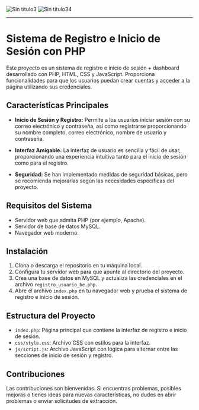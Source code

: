 ![Sin título3](https://github.com/RonaldRodriguez23/Dashboard-usuario-1/assets/120991795/7498757f-b638-418d-bf36-43ba7d664562)
![Sin título34](https://github.com/RonaldRodriguez23/Dashboard-usuario-1/assets/120991795/070d4da3-daac-42a7-a4d7-65602dfb162e)

---
# Sistema de Registro e Inicio de Sesión con PHP

Este proyecto es un sistema de registro e inicio de sesión + dashboard desarrollado con PHP, HTML, CSS y JavaScript. Proporciona funcionalidades para que los usuarios puedan crear cuentas y acceder a la página utilizando sus credenciales.

## Características Principales

- **Inicio de Sesión y Registro:** Permite a los usuarios iniciar sesión con su correo electrónico y contraseña, así como registrarse proporcionando su nombre completo, correo electrónico, nombre de usuario y contraseña.

- **Interfaz Amigable:** La interfaz de usuario es sencilla y fácil de usar, proporcionando una experiencia intuitiva tanto para el inicio de sesión como para el registro.

- **Seguridad:** Se han implementado medidas de seguridad básicas, pero se recomienda mejorarlas según las necesidades específicas del proyecto.

## Requisitos del Sistema

- Servidor web que admita PHP (por ejemplo, Apache).
- Servidor de base de datos MySQL.
- Navegador web moderno.

## Instalación

1. Clona o descarga el repositorio en tu máquina local.
2. Configura tu servidor web para que apunte al directorio del proyecto.
3. Crea una base de datos en MySQL y actualiza las credenciales en el archivo `registro_usuario_be.php`.
4. Abre el archivo `index.php` en tu navegador web y prueba el sistema de registro e inicio de sesión.

## Estructura del Proyecto

- `index.php`: Página principal que contiene la interfaz de registro e inicio de sesión.
- `css/style.css`: Archivo CSS con estilos para la interfaz.
- `js/script.js`: Archivo JavaScript con lógica para alternar entre las secciones de inicio de sesión y registro.

## Contribuciones

Las contribuciones son bienvenidas. Si encuentras problemas, posibles mejoras o tienes ideas para nuevas características, no dudes en abrir problemas o enviar solicitudes de extracción.
